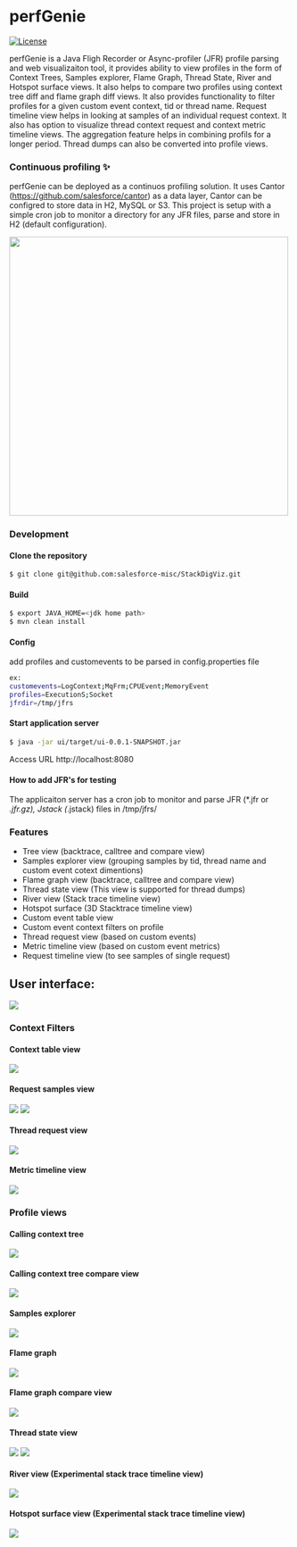 # perfGenie

<a href="https://opensource.org/licenses/BSD-3-Clause" rel="nofollow"><img src="https://camo.githubusercontent.com/8ccf186e7288af6d88a1f6a930c0fcc4e7a8a9936b34e07629d815d1eab4d977/68747470733a2f2f696d672e736869656c64732e696f2f62616467652f4c6963656e73652d425344253230332d2d436c617573652d626c75652e737667" alt="License" data-canonical-src="https://img.shields.io/badge/License-BSD%203--Clause-blue.svg" style="max-width: 100%;"></a>

perfGenie is a Java Fligh Recorder or Async-profiler (JFR) profile parsing and web visualizaiton tool, it provides ability to view profiles in the form of Context Trees, Samples explorer, Flame Graph, Thread State, River and Hotspot surface views. It also helps to compare two profiles using context tree diff and flame graph diff views. It also provides functionality to filter profiles for a given custom event context, tid or thread name. Request timeline view helps in looking at samples of an individual request context. It also has option to visualize thread context request and context metric timeline views. The aggregation feature helps in combining profils for a longer period. Thread dumps can also be converted into profile views.


### Continuous profiling ✨

perfGenie can be deployed as a continuos profiling solution. It uses Cantor (https://github.com/salesforce/cantor) as a data layer, Cantor can be configred to store data in H2, MySQL or S3. This project is setup with a simple cron job to monitor a directory for any JFR files, parse and store in H2 (default configuration). 

<img src="https://github.com/salesforce-misc/StackDigViz/blob/main/ui/src/main/resources/static/images/flow.jpg?raw=true" width="500"  />

### Development

#### Clone the repository

```sh
$ git clone git@github.com:salesforce-misc/StackDigViz.git
```

#### Build

```sh
$ export JAVA_HOME=<jdk home path>
$ mvn clean install
```

#### Config

add profiles and customevents to be parsed in config.properties file

```sh
ex:
customevents=LogContext;MqFrm;CPUEvent;MemoryEvent
profiles=ExecutionS;Socket
jfrdir=/tmp/jfrs
```

#### Start application server
```sh
$ java -jar ui/target/ui-0.0.1-SNAPSHOT.jar
```
Access URL http://localhost:8080

#### How to add JFR's for testing
The applicaiton server has a cron job to monitor and parse JFR (*.jfr or *.jfr.gz), Jstack (*.jstack) files in /tmp/jfrs/ 


### Features

- Tree view (backtrace, calltree and compare view)
- Samples explorer view (grouping samples by tid, thread name and custom event cotext dimentions)
- Flame graph view (backtrace, calltree and compare view)
- Thread state view (This view is supported for thread dumps)
- River view (Stack trace timeline view)
- Hotspot surface (3D Stacktrace timeline view)
- Custom event table view
- Custom event context filters on profile
- Thread request view (based on custom events)
- Metric timeline view (based on custom event metrics)
- Request timeline view (to see samples of single request)

## User interface:
<img src="https://github.com/salesforce-misc/StackDigViz/blob/main/ui/src/main/resources/static/images/ui.jpg?raw=true"   />

### Context Filters

#### Context table view
<img src="https://github.com/salesforce-misc/StackDigViz/blob/main/ui/src/main/resources/static/images/contexttable.jpg?raw=true"/>

#### Request samples view
<img src="https://github.com/salesforce-misc/StackDigViz/blob/main/ui/src/main/resources/static/images/showallrequests.jpg?raw=true"/>

<img src="https://github.com/salesforce-misc/StackDigViz/blob/main/ui/src/main/resources/static/images/requesttimeline.jpg?raw=true"/>

#### Thread request view
<img src="https://github.com/salesforce-misc/StackDigViz/blob/main/ui/src/main/resources/static/images/threadrequestview.jpg?raw=true"/>

#### Metric timeline view
<img src="https://github.com/salesforce-misc/StackDigViz/blob/main/ui/src/main/resources/static/images/metrictimelineview.jpg?raw=true"/>

### Profile views

#### Calling context tree
<img src="https://github.com/salesforce-misc/StackDigViz/blob/main/ui/src/main/resources/static/images/treeview.jpg?raw=true"/>

#### Calling context tree compare view
<img src="https://github.com/salesforce-misc/StackDigViz/blob/main/ui/src/main/resources/static/images/treeviewdiff.jpg?raw=true"/>

#### Samples explorer
<img src="https://github.com/salesforce-misc/StackDigViz/blob/main/ui/src/main/resources/static/images/samplesexplorer.jpg?raw=true"/>

#### Flame graph
<img src="https://github.com/salesforce-misc/StackDigViz/blob/main/ui/src/main/resources/static/images/flamegraph.jpg?raw=true"/>

#### Flame graph compare view
<img src="https://github.com/salesforce-misc/StackDigViz/blob/main/ui/src/main/resources/static/images/flamegraphdiff.jpg?raw=true"/>


#### Thread state view
<img src="https://github.com/salesforce-misc/StackDigViz/blob/main/ui/src/main/resources/static/images/threadstateview.jpg?raw=true"/>
<img src="https://github.com/salesforce-misc/StackDigViz/blob/main/ui/src/main/resources/static/images/threadstatepop.jpg?raw=true"/>

#### River view (Experimental stack trace timeline view)
<img src="https://github.com/salesforce-misc/StackDigViz/blob/main/ui/src/main/resources/static/images/riverview.jpg?raw=true"/>

#### Hotspot surface view (Experimental stack trace timeline view)
<img src="https://github.com/salesforce-misc/StackDigViz/blob/main/ui/src/main/resources/static/images/surfaceview.jpg?raw=true"/>




